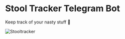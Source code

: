 # Stool Tracker Telegram Bot

Keep track of your nasty stuff 💩

![Stooltracker](https://media.giphy.com/media/H1vwcEYuKg1GlWJrY9/giphy.gif)
